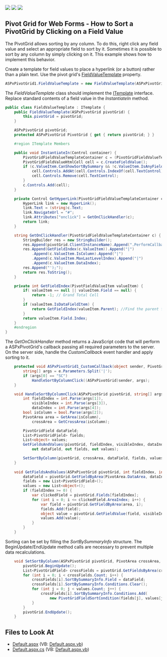 <!-- default badges list -->
![](https://img.shields.io/endpoint?url=https://codecentral.devexpress.com/api/v1/VersionRange/128577852/21.2.3%2B)
[![](https://img.shields.io/badge/Open_in_DevExpress_Support_Center-FF7200?style=flat-square&logo=DevExpress&logoColor=white)](https://supportcenter.devexpress.com/ticket/details/E1439)
[![](https://img.shields.io/badge/📖_How_to_use_DevExpress_Examples-e9f6fc?style=flat-square)](https://docs.devexpress.com/GeneralInformation/403183)
<!-- default badges end -->
## Pivot Grid for Web Forms - How to Sort a PivotGrid by Clicking on a Field Value

The PivotGrid allows sorting by any column. To do this, right click any field value and select an appropriate field to sort by it. Sometimes it is possible to sort by any column by simply clicking on it. This example shows how to implement this behavior. 

Create a template for field values to place a hyperlink (or a button) rather than a plain text. Use the pivot grid's [FieldValueTemplate](https://docs.devexpress.com/AspNet/DevExpress.Web.ASPxPivotGrid.ASPxPivotGrid.FieldValueTemplate) property.


```cs
ASPxPivotGrid1.FieldValueTemplate = new FieldValueTemplate(ASPxPivotGrid1);
```


The *FieldValueTemplate* class should implement the [ITemplate](https://docs.microsoft.com/en-us/dotnet/api/system.web.ui.itemplate?view=netframework-4.8) interface. Replace standard contents of a field value in the *InstantiateIn* method.


```cs
public class FieldValueTemplate : ITemplate {
    public FieldValueTemplate(ASPxPivotGrid pivotGrid) {
        this.pivotGrid = pivotGrid;
    }

    ASPxPivotGrid pivotGrid;
    protected ASPxPivotGrid PivotGrid { get { return pivotGrid; } }

    #region ITemplate Members

    public void InstantiateIn(Control container) {
        PivotGridFieldValueTemplateContainer c = (PivotGridFieldValueTemplateContainer)container;
        PivotGridFieldValueHtmlCell cell = c.CreateFieldValue();
        if (c.ValueItem.CanShowSortBySummary && !c.ValueItem.IsAnyFieldSortedByThisValue) {
            cell.Controls.AddAt(cell.Controls.IndexOf(cell.TextControl), GetHyperLink(c));
            cell.Controls.Remove(cell.TextControl);
        }
        c.Controls.Add(cell);
    }

    private Control GetHyperLink(PivotGridFieldValueTemplateContainer c) {
        HyperLink link = new HyperLink();
        link.Text = (string)c.Text;
        link.NavigateUrl = "#";
        link.Attributes["onclick"] = GetOnClickHandler(c);
        return link;
    }

    string GetOnClickHandler(PivotGridFieldValueTemplateContainer c) {
        StringBuilder res = new StringBuilder();
        res.Append(pivotGrid.ClientInstanceName).Append(".PerformCallback('SC|");
        res.Append(GetFieldIndex(c.ValueItem)).Append("|")
            .Append(c.ValueItem.IsColumn).Append("|")
            .Append(c.ValueItem.MaxLastLevelIndex).Append("|")
            .Append(c.ValueItem.DataIndex);
        res.Append("');");
        return res.ToString();
    }

    private int GetFieldIndex(PivotFieldValueItem valueItem) {
        if( valueItem == null || valueItem.Field == null) {
            return -1; // Grand Total Cell
        }
        if (valueItem.IsDataFieldItem) {
            return GetFieldIndex(valueItem.Parent); //Find the parent field of a Data Field cell
        }
        return valueItem.Field.Index;
    }
    #endregion
}
```


The *GetOnClickHandler* method returns a JavaScript code that will perform a ASPxPivotGrid's callback passing all required parameters to the server. On the server side, handle the *CustomCallback* event handler and apply sorting to it.


```cs
    protected void ASPxPivotGrid1_CustomCallback(object sender, PivotGridCustomCallbackEventArgs e) {
        string[] args = e.Parameters.Split('|');
        if (args[0] == "SC")
            HandleSortByColumnClick((ASPxPivotGrid)sender, args);
    }

    void HandleSortByColumnClick(ASPxPivotGrid pivotGrid, string[] args) {
        int fieldIndex = int.Parse(args[1]),
            visibleIndex = int.Parse(args[3]),
            dataIndex = int.Parse(args[4]);
        bool isColumn = bool.Parse(args[2]);
        PivotArea area = GetArea(isColumn),
            crossArea = GetCrossArea(isColumn);

        PivotGridField dataField;
        List<PivotGridField> fields;
        List<object> values;
        GetFieldsAndValues(pivotGrid, fieldIndex, visibleIndex, dataIndex, area,
            out dataField, out fields, out values);

        SetSortByColumn(pivotGrid, crossArea, dataField, fields, values);
    }
    
    void GetFieldsAndValues(ASPxPivotGrid pivotGrid, int fieldIndex, int visibleIndex, int dataIndex, PivotArea area, out PivotGridField dataField, out List<PivotGridField> fields, out List<object> values) {
        dataField = pivotGrid.GetFieldByArea(PivotArea.DataArea, dataIndex);        
        fields = new List<PivotGridField>();
        values = new List<object>();
        if (fieldIndex >= 0) {
            var clickedField = pivotGrid.Fields[fieldIndex];
            for (int i = 0; i <= clickedField.AreaIndex; i++) {
                var field = pivotGrid.GetFieldByArea(area, i);
                fields.Add(field);
                object value = pivotGrid.GetFieldValue(field, visibleIndex);
                values.Add(value);
            }
        }
    }

```


Sorting can be set by filling the *SortBySummaryInfo* structure. The BeginUpdate/EndUpdate method calls are necessary to prevent multiple data recalculations.


```cs
    void SetSortByColumn(ASPxPivotGrid pivotGrid, PivotArea crossArea, PivotGridField dataField, List<PivotGridField> fields, List<object> values) {
        pivotGrid.BeginUpdate();
        List<PivotGridField> crossFields = pivotGrid.GetFieldsByArea(crossArea);
        for (int i = 0; i < crossFields.Count; i++) {
            crossFields[i].SortBySummaryInfo.Field = dataField;
            crossFields[i].SortBySummaryInfo.Conditions.Clear();
            for (int j = 0; j < values.Count; j++) {
                crossFields[i].SortBySummaryInfo.Conditions.Add(
                    new PivotGridFieldSortCondition(fields[j], values[j]));
            }
        }
        pivotGrid.EndUpdate();
    }
```
## Files to Look At

- [Default.aspx](./CS/Default.aspx) (VB: [Default.aspx.vb](./VB/Default.aspx.vb))
- [Default.aspx.cs](./CS/Default.aspx.cs) (VB: [Default.aspx.vb](./VB/Default.aspx.vb))
